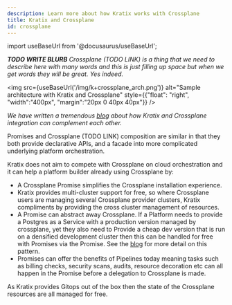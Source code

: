 ```yaml
---
description: Learn more about how Kratix works with Crossplane
title: Kratix and Crossplane
id: crossplane
---
```


import useBaseUrl from '@docusaurus/useBaseUrl';

_**TODO WRITE BLURB** Crossplane (TODO LINK) is a thing that we need to describe here with many words and this is just filling up space but when we get words they will be great. Yes indeed._

<img
src={useBaseUrl('/img/k+crossplane_arch.png')}
alt="Sample architecture with Kratix and Crossplane"
style={{"float": "right", "width":"400px", "margin":"20px 0 40px 40px"}}
/>

_We have written a tremendous [blog](https://www.syntasso.io/post/building-your-platform-your-way-with-crossplane-and-kratix) about how Kratix and Crossplane integration can complement each other._

Promises and Crossplane (TODO LINK) composition are similar in that they both provide declarative APIs, and a facade into more complicated underlying platform orchestration.

Kratix does not aim to compete with Crossplane on cloud orchestration and it can help a platform builder already using Crossplane by:

- A Crossplane Promise simplifies the Crossplane installation experience.
- Kratix provides multi-cluster support for free, so where Crossplane users are managing several Crossplane provider clusters, Kratix compliments by providing the cross cluster management of resources.
- A Promise can abstract away Crossplane. If a Platform needs to provide a Postgres as a Service with a production version managed by crossplane, yet they also need to Provide a cheap dev version that is run on a densified development cluster then this can be handled for free with Promises via the Promise. See the [blog](https://www.syntasso.io/post/building-your-platform-your-way-with-crossplane-and-kratix) for more detail on this pattern.
- Promises can offer the benefits of Pipelines today meaning tasks such as billing checks, security scans, audits, resource decoration etc can all happen in the Promise before a delegation to Crossplane is made.

As Kratix provides Gitops out of the box then the state of the Crossplane resources are all managed for free.
